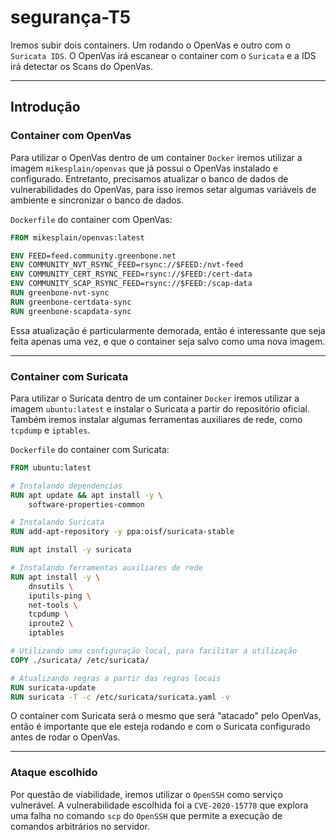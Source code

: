 # segurança-T5

Iremos subir dois containers. Um rodando o OpenVas e outro com o `Suricata IDS`.
O OpenVas irá escanear o container com o `Suricata` e a IDS irá detectar os Scans do OpenVas.

***

## Introdução

### Container com OpenVas

Para utilizar o OpenVas dentro de um container `Docker` iremos utilizar a imagem `mikesplain/openvas` que já possui o OpenVas instalado e configurado. Entretanto, precisamos atualizar o banco de dados de vulnerabilidades do OpenVas, para isso iremos setar algumas variáveis de ambiente e sincronizar o banco de dados.

`Dockerfile` do container com OpenVas:

```Dockerfile
FROM mikesplain/openvas:latest

ENV FEED=feed.community.greenbone.net
ENV COMMUNITY_NVT_RSYNC_FEED=rsync://$FEED:/nvt-feed
ENV COMMUNITY_CERT_RSYNC_FEED=rsync://$FEED:/cert-data
ENV COMMUNITY_SCAP_RSYNC_FEED=rsync://$FEED:/scap-data
RUN greenbone-nvt-sync
RUN greenbone-certdata-sync
RUN greenbone-scapdata-sync
```

Essa atualização é particularmente demorada, então é interessante que seja feita apenas uma vez, e que o container seja salvo como uma nova imagem.

***

### Container com Suricata

Para utilizar o Suricata dentro de um container `Docker` iremos utilizar a imagem `ubuntu:latest` e instalar o Suricata a partir do repositório oficial. Também iremos instalar algumas ferramentas auxiliares de rede, como `tcpdump` e `iptables`.

`Dockerfile` do container com Suricata:

```Dockerfile
FROM ubuntu:latest

# Instalando dependencias
RUN apt update && apt install -y \
    software-properties-common

# Instalando Suricata
RUN add-apt-repository -y ppa:oisf/suricata-stable

RUN apt install -y suricata

# Instalando ferramentas auxiliares de rede
RUN apt install -y \
    dnsutils \
    iputils-ping \
    net-tools \
    tcpdump \
    iproute2 \
    iptables

# Utilizando uma configuração local, para facilitar a utilização
COPY ./suricata/ /etc/suricata/

# Atualizando regras a partir das regras locais
RUN suricata-update
RUN suricata -T -c /etc/suricata/suricata.yaml -v
```

O container com Suricata será o mesmo que será "atacado" pelo OpenVas, então é importante que ele esteja rodando e com o Suricata configurado antes de rodar o OpenVas.

***

### Ataque escolhido

Por questão de viabilidade, iremos utilizar o `OpenSSH` como serviço vulnerável. A vulnerabilidade escolhida foi a `CVE-2020-15778` que explora uma falha no comando `scp` do `OpenSSH` que permite a execução de comandos arbitrários no servidor.
